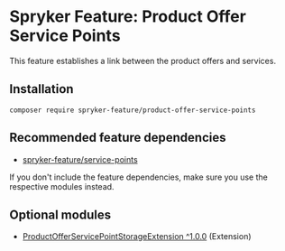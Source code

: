 # Spryker Feature: Product Offer Service Points

This feature establishes a link between the product offers and services.

## Installation

```
composer require spryker-feature/product-offer-service-points
```

## Recommended feature dependencies
- [spryker-feature/service-points](https://github.com/spryker-feature/service-points)

If you don't include the feature dependencies, make sure you use the respective modules instead.

## Optional modules
- [ProductOfferServicePointStorageExtension ^1.0.0](https://github.com/spryker/product-offer-service-point-storage-extension) (Extension)
